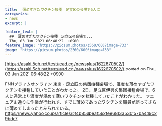 ```yaml
---
title:  薄めすぎたワクチン接種　足立区の会場で6人に  
categories:
- news
excerpt: |
  
feature_text: |
  ##  薄めすぎたワクチン接種　足立区の会場で...
  Thu, 03 Jun 2021 06:48:22  +0900
feature_image: "https://picsum.photos/2560/600?image=733"
image: "https://picsum.photos/2560/600?image=733"
---
```


[https://asahi.5ch.net/test/read.cgi/newsplus/1622670502/](https://asahi.5ch.net/test/read.cgi/newsplus/1622670502/)
posted on Thu, 03 Jun 2021 06:48:22  +0900

<!--more-->

FNNプライムオンライン 東京・足立区の集団接種会場で、濃度を薄めすぎたワクチンを接種していたことがわかった。 2日、足立区伊興の集団接種会場で、6人に通常より濃度が極めて薄いワクチンを接種していたことがわかった。 マニュアル通りに作業が行われず、すでに薄めてあったワクチンを職員が誤ってさらに薄めてしまったとみられている。 https://news.yahoo.co.jp/articles/bf4b85dbeaf592fee68133530f57ba4d9c29bdc7
